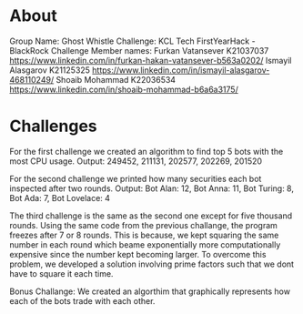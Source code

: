 # About

Group Name: Ghost Whistle
Challenge: KCL Tech FirstYearHack - BlackRock Challenge
Member names:
    Furkan Vatansever K21037037 https://www.linkedin.com/in/furkan-hakan-vatansever-b563a0202/
    Ismayil Alasgarov K21125325 https://www.linkedin.com/in/ismayil-alasgarov-468110249/
    Shoaib Mohammad   K22036534 https://www.linkedin.com/in/shoaib-mohammad-b6a6a3175/

# Challenges

For the first challenge we created an algorithm to find top 5 bots with the most CPU usage.
Output: 249452, 211131, 202577, 202269, 201520

For the second challenge we printed how many securities each bot inspected after two rounds.
Output: Bot Alan: 12, Bot Anna: 11, Bot Turing: 8, Bot Ada: 7, Bot Lovelace: 4


The third challenge is the same as the second one except for five thousand rounds. Using the same code from the previous challange, the program freezes after 7 or 8 rounds. This is because, we kept squaring the same number in each round which beame exponentially more computationally expensive since the number kept becoming larger.
To overcome this problem, we developed a solution involving prime factors such that we dont have to square it each time.

Bonus Challange:
We created an algorthim that graphically represents how each of the bots trade with each other.